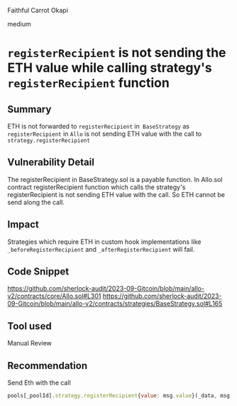Faithful Carrot Okapi

medium

# `registerRecipient` is not sending the ETH value while calling strategy's `registerRecipient` function
## Summary
ETH is not forwarded to `registerRecipient` in` BaseStrategy` as `registerRecipient` in `Allo` is not sending ETH value with the call to `strategy.registerRecipient`

## Vulnerability Detail
The registerRecipient in BaseStrategy.sol is a payable function. In Allo.sol contract registerRecipient function which calls the strategy's registerRecipient is not sending ETH value with the call. So ETH cannot be send along the call.

## Impact
Strategies which require ETH in custom hook implementations like `_beforeRegisterRecipient` and `_afterRegisterRecipient` will fail.

## Code Snippet
https://github.com/sherlock-audit/2023-09-Gitcoin/blob/main/allo-v2/contracts/core/Allo.sol#L301
https://github.com/sherlock-audit/2023-09-Gitcoin/blob/main/allo-v2/contracts/strategies/BaseStrategy.sol#L165

## Tool used

Manual Review

## Recommendation
Send Eth with the call
```js
pools[_poolId].strategy.registerRecipient{value: msg.value}(_data, msg.sender);
```
